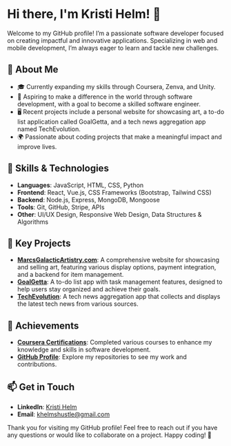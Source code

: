 # Hi there, I'm Kristi Helm! 👋

Welcome to my GitHub profile! I’m a passionate software developer focused on creating impactful and innovative applications. Specializing in web and mobile development, I’m always eager to learn and tackle new challenges.

## 🚀 About Me

- 🎓 Currently expanding my skills through Coursera, Zenva, and Unity.
- 💼 Aspiring to make a difference in the world through software development, with a goal to become a skilled software engineer.
- 🖥️ Recent projects include a personal website for showcasing art, a to-do list application called GoalGetta, and a tech news aggregation app named TechEvolution.
- 🌍 Passionate about coding projects that make a meaningful impact and improve lives.

## 🔧 Skills & Technologies

- **Languages**: JavaScript, HTML, CSS, Python
- **Frontend**: React, Vue.js, CSS Frameworks (Bootstrap, Tailwind CSS)
- **Backend**: Node.js, Express, MongoDB, Mongoose
- **Tools**: Git, GitHub, Stripe, APIs
- **Other**: UI/UX Design, Responsive Web Design, Data Structures & Algorithms

## 📂 Key Projects

- **[MarcsGalacticArtistry.com](https://marcsgalacticartistry.com)**: A comprehensive website for showcasing and selling art, featuring various display options, payment integration, and a backend for item management.
- **[GoalGetta](https://github.com/Kahelm621/GoalGetta)**: A to-do list app with task management features, designed to help users stay organized and achieve their goals.
- **[TechEvolution](https://github.com/Kahelm621/TechEvolution)**: A tech news aggregation app that collects and displays the latest tech news from various sources.

## 🌟 Achievements

- **[Coursera Certifications](https://www.coursera.org/accomplishments)**: Completed various courses to enhance my knowledge and skills in software development.
- **[GitHub Profile](https://github.com/Kahelm621)**: Explore my repositories to see my work and contributions.

## 📫 Get in Touch

- **LinkedIn**: [Kristi Helm](https://www.linkedin.com/in/kristi-helm/)
- **Email**: [khelmshustle@gmail.com](mailto:khelmshustle@gmail.com)

Thank you for visiting my GitHub profile! Feel free to reach out if you have any questions or would like to collaborate on a project. Happy coding! 🚀

<!--
**Kahelm621/Kahelm621** is a ✨ _special_ ✨ repository because its `README.md` (this file) appears on your GitHub profile.

Here are some ideas to get you started:

- 🔭 I’m currently working on ...
- 🌱 I’m currently learning ...
- 👯 I’m looking to collaborate on ...
- 🤔 I’m looking for help with ...
- 💬 Ask me about ...
- 📫 How to reach me: ...
- 😄 Pronouns: ...
- ⚡ Fun fact: ...
-->

